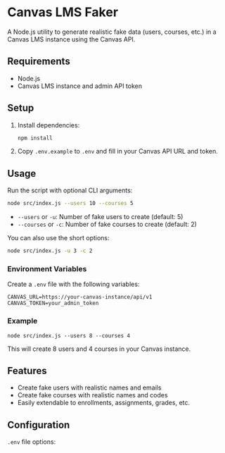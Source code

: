 # Canvas LMS Faker

A Node.js utility to generate realistic fake data (users, courses, etc.) in a Canvas LMS instance using the Canvas API.

## Requirements

- Node.js
- Canvas LMS instance and admin API token

## Setup

1. Install dependencies:
   ```sh
   npm install
   ```
2. Copy `.env.example` to `.env` and fill in your Canvas API URL and token.

## Usage

Run the script with optional CLI arguments:

```sh
node src/index.js --users 10 --courses 5
```

- `--users` or `-u`: Number of fake users to create (default: 5)
- `--courses` or `-c`: Number of fake courses to create (default: 2)

You can also use the short options:

```sh
node src/index.js -u 3 -c 2
```

### Environment Variables

Create a `.env` file with the following variables:

```
CANVAS_URL=https://your-canvas-instance/api/v1
CANVAS_TOKEN=your_admin_token
```

### Example

```
node src/index.js --users 8 --courses 4
```

This will create 8 users and 4 courses in your Canvas instance.

## Features

- Create fake users with realistic names and emails
- Create fake courses with realistic names and codes
- Easily extendable to enrollments, assignments, grades, etc.

## Configuration

`.env` file options:
